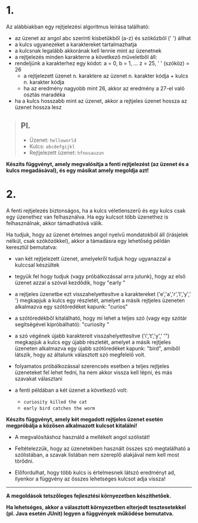 # 1.

Az alábbiakban egy rejtjelezési algoritmus leírása található:

- az üzenet az angol abc szerinti kisbetűkből (a-z) és szóközből (' ') állhat
- a kulcs ugyanezeket a karaktereket tartalmazhatja
- a kulcsnak legalább akkorának kell lennie mint az üzenetnek
- a rejtjelezés minden karakterre a következő műveletből  áll:
- rendeljünk a karakterhez egy kódot: a = 0, b = 1, ... z = 25, ' ' (szóköz) = 26
	- a rejtjelezett üzenet n. karaktere az üzenet n. karakter kódja + kulcs n. karakter kódja    
	- ha az eredmény nagyobb mint 26, akkor az eredmény a 27-el való osztás maradéka
- ha a kulcs hosszabb mint az üzenet, akkor a rejtjeles üzenet hossza az üzenet hossza lesz

> ## Pl.
> - Üzenet: `helloworld`
> - Kulcs:  `abcdefgijkl`
> - Rejtjelezett üzenet: `hfnosauzun`

**Készíts függvényt, amely megvalósítja a fenti rejtjelezést (az üzenet és a kulcs megadásával), és egy másikat amely megoldja azt!**


# 2.

A fenti rejtjelezés biztonságos, ha a kulcs véletlenszerű és egy kulcs csak egy üzenethez van felhasználva. Ha egy kulcsot több üzenethez is
felhasználnak, akkor támadhatóvá válik.

Ha tudjuk, hogy az üzenet értelmes angol nyelvű mondatokból áll (írásjelek nélkül, csak szóközökkel), akkor a támadásra egy lehetőség példán keresztül bemutatva:

- van két rejtjelezett üzenet, amelyekről tudjuk hogy ugyanazzal a kulccsal készültek

- tegyük fel hogy tudjuk (vagy próbálkozással arra jutunk), hogy az első üzenet azzal a szóval kezdődik, hogy "early "

- a rejtjeles üzenetbe ezt visszahelyettesítve a karaktereket ('e','a','r','l','y',' ') megkapjuk a kulcs egy részletét, amelyet a másik
rejtjeles üzeneten alkalmazva egy szótöredéket kapunk:  "curios"

- a szótöredékből kitalálható, hogy mi lehet a teljes szó (vagy egy szótár segítségével kipróbálható): "curiosity "

- a szó végének újabb karaktereit visszahelyettesítve ('i','t','y',' '") megkapjuk a kulcs egy újabb részletét, amelyet a másik
rejtjeles üzeneten alkalmazva egy újabb szótöredéket kapunk:  "bird", amiből látszik, hogy az általunk választott szó megfelelő volt.

- folyamatos próbálkozással szerencsés esetben a teljes rejtjeles üzeneteket fel lehet fedni, ha nem akkor vissza kell lépni, és más szavakat választani

- a fenti példában a két üzenet a következő volt:

	- `curiosity killed the cat`
	- `early bird catches the worm`

**Készíts függvényt, amely két megadott rejtjeles üzenet esetén megpróbálja a közösen alkalmazott kulcsot kitalálni!**

- A megvalósításhoz használd a mellékelt angol szólistát!

- Feltételezzük, hogy az üzenetekben használt összes szó megtalálható a szólistában, a szavak listában nem szereplő alakjával nem kell most törődni.

- Előfordulhat, hogy több kulcs is értelmesnek látszó eredményt ad, ilyenkor a függvény az összes lehetséges kulcsot adja vissza!

---

**A megoldások tetszőleges fejlesztési környezetben készíthetőek.**

**Ha lehetséges, akkor a választott környezetben elterjedt tesztesetekkel (pl. Java esetén JUnit) legyen a függvények működése bemutatva.**
